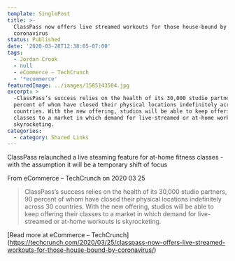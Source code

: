 ```yaml
---
template: SinglePost
title: >-
  ClassPass now offers live streamed workouts for those house-bound by
  coronavirus
status: Published
date: '2020-03-28T12:38:05-07:00'
tags:
  - Jordan Crook
  - null
  - eCommerce – TechCrunch
  - '*ecommerce'
featuredImage: ../images/1585143504.jpg
excerpt: >
  -ClassPass’s success relies on the health of its 30,000 studio partners, 90
  percent of whom have closed their physical locations indefinitely across 30
  countries. With the new offering, studios will be able to keep offering their
  classes to a market in which demand for live-streamed or at-home workouts is
  skyrocketing.
categories:
  - category: Shared Links
---
```

ClassPass relaunched a live steaming feature for at-home fitness classes - with the assumption it will be a temporary shift of focus

From eCommerce – TechCrunch on 2020 03 25
> ClassPass’s success relies on the health of its 30,000 studio partners, 90 percent of whom have closed their physical locations indefinitely across 30 countries.
With the new offering, studios will be able to keep offering their classes to a market in which demand for live-streamed or at-home workouts is skyrocketing.

[Read more at eCommerce – TechCrunch] (https://techcrunch.com/2020/03/25/classpass-now-offers-live-streamed-workouts-for-those-house-bound-by-coronavirus/)
